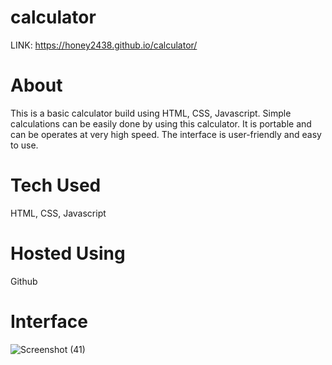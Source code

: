 # calculator
LINK: https://honey2438.github.io/calculator/

<h1>About</h1>

This is a basic calculator build using HTML, CSS, Javascript. Simple calculations can be easily done by using this calculator. It is portable and can be operates at very
high speed. The interface is user-friendly and easy to use.


<h1>Tech Used</h1>
HTML, CSS, Javascript


<h1>Hosted Using</h1>
Github


<h1>Interface</h1>

![Screenshot (41)](https://user-images.githubusercontent.com/91769500/179351336-f2310e02-dc98-4036-9c43-323033a9fd80.png)
